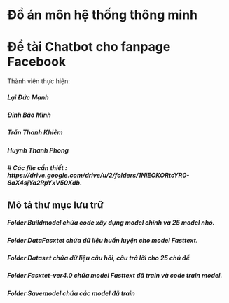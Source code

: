# Đồ án môn hệ thống thông minh
# Đề tài Chatbot cho fanpage Facebook
Thành viên thực hiện:
  <h5>  Lại Đức Mạnh</h5>
  <h5>  Đinh Bảo Minh</h5>
  <h5>  Trần Thanh Khiêm</h5>
  <h5>  Huỳnh Thanh Phong<h5>
# Các file cần thiết : https://drive.google.com/drive/u/2/folders/1NiEOKORtcYR0-8aX4sjYa2RpYxV50Xdb.
<h2>Mô tả thư mục lưu trữ</h2>
<h5>Folder Buildmodel chứa code xây dựng model chính và 25 model nhỏ.</h5>
<h5>Folder DataFasxtet chứa dữ liệu huấn luyện cho model Fasttext.</h5>
<h5>Folder Dataset chứa dữ liệu câu hỏi, câu trả lời cho 25 chủ đề </h5>
<h5>Folder Fasxtet-ver4.0 chứa model Fasttext đã train và code train model.</h5>
<h5>Folder Savemodel chứa các model đã train</h5>
